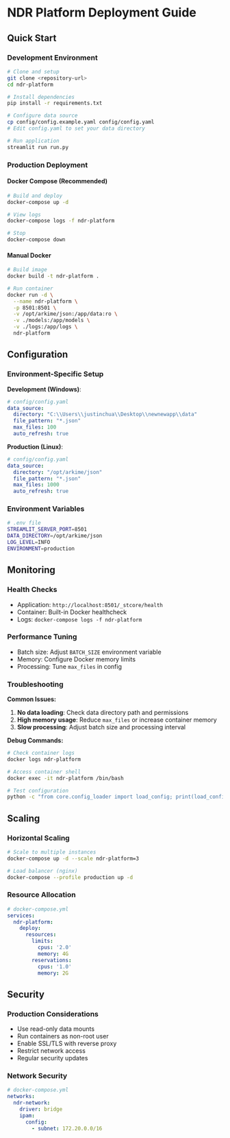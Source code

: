 # NDR Platform Deployment Guide

## Quick Start

### Development Environment
```bash
# Clone and setup
git clone <repository-url>
cd ndr-platform

# Install dependencies
pip install -r requirements.txt

# Configure data source
cp config/config.example.yaml config/config.yaml
# Edit config.yaml to set your data directory

# Run application
streamlit run run.py
```

### Production Deployment

#### Docker Compose (Recommended)
```bash
# Build and deploy
docker-compose up -d

# View logs
docker-compose logs -f ndr-platform

# Stop
docker-compose down
```

#### Manual Docker
```bash
# Build image
docker build -t ndr-platform .

# Run container
docker run -d \
  --name ndr-platform \
  -p 8501:8501 \
  -v /opt/arkime/json:/app/data:ro \
  -v ./models:/app/models \
  -v ./logs:/app/logs \
  ndr-platform
```

## Configuration

### Environment-Specific Setup

**Development (Windows)**:
```yaml
# config/config.yaml
data_source:
  directory: "C:\\Users\\justinchua\\Desktop\\newnewapp\\data"
  file_pattern: "*.json"
  max_files: 100
  auto_refresh: true
```

**Production (Linux)**:
```yaml
# config/config.yaml
data_source:
  directory: "/opt/arkime/json"
  file_pattern: "*.json"
  max_files: 1000
  auto_refresh: true
```

### Environment Variables
```bash
# .env file
STREAMLIT_SERVER_PORT=8501
DATA_DIRECTORY=/opt/arkime/json
LOG_LEVEL=INFO
ENVIRONMENT=production
```

## Monitoring

### Health Checks
- Application: `http://localhost:8501/_stcore/health`
- Container: Built-in Docker healthcheck
- Logs: `docker-compose logs -f ndr-platform`

### Performance Tuning
- Batch size: Adjust `BATCH_SIZE` environment variable
- Memory: Configure Docker memory limits
- Processing: Tune `max_files` in config

### Troubleshooting

**Common Issues:**
1. **No data loading**: Check data directory path and permissions
2. **High memory usage**: Reduce `max_files` or increase container memory
3. **Slow processing**: Adjust batch size and processing interval

**Debug Commands:**
```bash
# Check container logs
docker logs ndr-platform

# Access container shell
docker exec -it ndr-platform /bin/bash

# Test configuration
python -c "from core.config_loader import load_config; print(load_config())"
```

## Scaling

### Horizontal Scaling
```bash
# Scale to multiple instances
docker-compose up -d --scale ndr-platform=3

# Load balancer (nginx)
docker-compose --profile production up -d
```

### Resource Allocation
```yaml
# docker-compose.yml
services:
  ndr-platform:
    deploy:
      resources:
        limits:
          cpus: '2.0'
          memory: 4G
        reservations:
          cpus: '1.0'
          memory: 2G
```

## Security

### Production Considerations
- Use read-only data mounts
- Run containers as non-root user
- Enable SSL/TLS with reverse proxy
- Restrict network access
- Regular security updates

### Network Security
```yaml
# docker-compose.yml
networks:
  ndr-network:
    driver: bridge
    ipam:
      config:
        - subnet: 172.20.0.0/16
```
